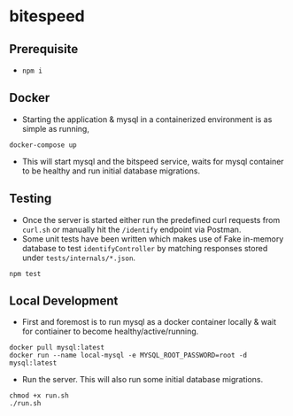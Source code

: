 # bitespeed

## Prerequisite

- `npm i`

## Docker

- Starting the application & mysql in a containerized environment is as simple as running,

```shell
docker-compose up
```

- This will start mysql and the bitspeed service, waits for mysql container to be healthy and run initial database migrations.

## Testing

- Once the server is started either run the predefined curl requests from `curl.sh` or manually hit the `/identify` endpoint via Postman.
- Some unit tests have been written which makes use of Fake in-memory database to test `identifyController` by matching responses stored under `tests/internals/*.json`.

```
npm test
```

## Local Development

- First and foremost is to run mysql as a docker container locally & wait for contiainer to become healthy/active/running.

```shell
docker pull mysql:latest
docker run --name local-mysql -e MYSQL_ROOT_PASSWORD=root -d mysql:latest
```

- Run the server. This will also run some initial database migrations.

```
chmod +x run.sh
./run.sh
```
